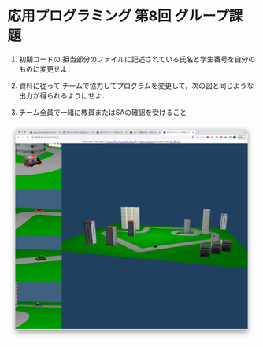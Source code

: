 # 応用プログラミング 第8回 グループ課題

1) 初期コードの 担当部分のファイルに記述されている氏名と学生番号を自分のものに変更せよ．

1) 資料に従って チームで協力してプログラムを変更して，次の図と同じような出力が得られるようにせよ．

1) チーム全員で一緒に教員またはSAの確認を受けること

![街](ap08.png)


